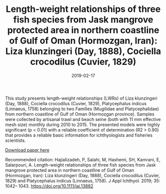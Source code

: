 ﻿---
title: "Length-weight relationships of three fish species from Jask mangrove protected area in northern coastline of Gulf of Oman (Hormozgan, Iran): Liza klunzingeri (Day, 1888), Cociella crocodilus (Cuvier, 1829)"
collection: publications
permalink: /publication/2017-02-17-paper-LWR-Jask-mangrove-number-1
excerpt: 'LWRs'
date: 2019-02-17
venue: 'Journal of Applied Ichthyology'
paperurl: 'https://onlinelibrary.wiley.com/doi/10.1111/jai.13882'
citation: 'Hajializadeh,et al. 2019'
---
This study presents length-weight relationships (LWRs) of Liza klunzingeri (Day, 1888), Cociella crocodilus (Cuvier, 1829), Platycephalus indicus (Linnaeus, 1758) belonging to two Families (Mugilidae and Platycephalidae) from northern coastline of Gulf of Oman (Hormozgan province). Samples were collected by artisanal trawl and beach seine (both with 11 mm effective mesh size) monthly during 2010 to 2015. The presented models were highly significant (p < 0.01) with a reliable coefficient of determination (R2 > 0.90) that provides a reliable basic information for ichthyologists and fisheries scientists.

[Download paper here](https://onlinelibrary.wiley.com/doi/10.1111/jai.13882)

Recommended citation:  Hajializadeh, P, Salahi, M, Hashemi, SH, Kamrani, E, Salarpouri, A. Length-weight relationships of three fish species from Jask mangrove protected area in northern coastline of Gulf of Oman (Hormozgan, Iran): Liza klunzingeri (Day, 1888), Cociella crocodilus (Cuvier, 1829) and Platycephalus indicus (Linnaeus, 1758). J Appl Ichthyol. 2019; 35: 1042– 1043. https://doi.org/10.1111/jai.13882